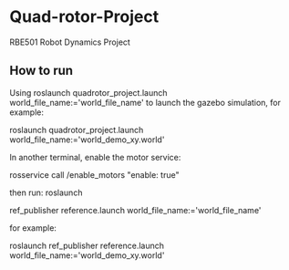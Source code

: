 # Quad-rotor-Project
RBE501 Robot Dynamics Project
## How to run
Using  roslaunch quadrotor_project.launch world_file_name:='world_file_name' to launch the gazebo simulation, for example:

roslaunch quadrotor_project.launch world_file_name:='world_demo_xy.world'

In another terminal, enable the motor service: 

rosservice call /enable_motors "enable: true"

then run: roslaunch 

ref_publisher reference.launch world_file_name:='world_file_name'

for example: 

roslaunch ref_publisher reference.launch world_file_name:='world_demo_xy.world'

